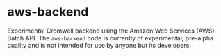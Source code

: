 # aws-backend

Experimental Cromwell backend using the Amazon Web Services (AWS) Batch API.  The `aws-backend` code
is currently of experimental, pre-alpha quality and is not intended for use by anyone but its developers.